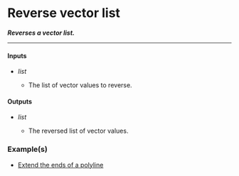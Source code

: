 # Reverse vector list

**_Reverses a vector list._**

---


#### Inputs

* _list_

  * The list of vector values to reverse.


#### Outputs

* _list_

  * The reversed list of vector values.


### Example(s)

* <a href="https://creator.trimble.com/graph?assetURI=whp:0ebf1801-ef3c-4ad0-b2c7-fa98d48d227e&version=latest" target="_blank">Extend the ends of a polyline</a>
